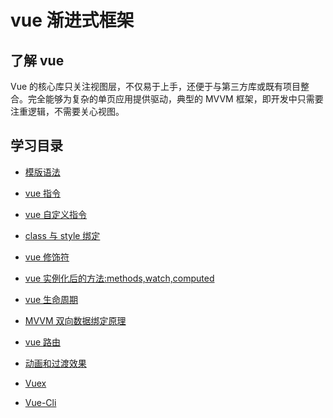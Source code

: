 # vue 渐进式框架

## 了解 vue

Vue 的核心库只关注视图层，不仅易于上手，还便于与第三方库或既有项目整合。完全能够为复杂的单页应用提供驱动，典型的 MVVM 框架，即开发中只需要注重逻辑，不需要关心视图。

## 学习目录

-   [模版语法](https://github.com/OctoberToEscape/vue-notes/tree/master/TemplateSyntax)

-   [vue 指令](https://github.com/OctoberToEscape/vue-notes/tree/master/VueInstruction)

-   [vue 自定义指令](https://github.com/OctoberToEscape/vue-notes/tree/master/VueInstruction#自定义指令)

-   [class 与 style 绑定](https://github.com/OctoberToEscape/vue-notes/tree/master/StyleBinding)

-   [vue 修饰符]()

-   [vue 实例化后的方法:methods,watch,computed](https://github.com/OctoberToEscape/vue-notes/tree/master/Vue-options)

-   [vue 生命周期](https://github.com/OctoberToEscape/vue-notes/tree/master/LifeCycle)

-   [MVVM 双向数据绑定原理](https://github.com/OctoberToEscape/vue-notes/tree/master/DataBinding)

-   [vue 路由](https://github.com/OctoberToEscape/vue-notes/tree/master/VueRouter)

-   [动画和过渡效果](https://github.com/OctoberToEscape/vue-notes/tree/master/VueAnimation)

-   [Vuex](https://github.com/OctoberToEscape/vue-notes/tree/master/Vuex)

-   [Vue-Cli](https://github.com/OctoberToEscape/vue-notes/tree/master/Vue-Cli)
